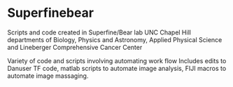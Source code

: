 # Superfinebear
Scripts and code created in Superfine/Bear lab
UNC Chapel Hill departments of Biology, Physics and Astronomy, Applied Physical Science and Lineberger Comprehensive Cancer Center

Variety of code and scripts involving automating work flow
Includes edits to Danuser TF code, matlab scripts to automate image analysis, FIJI macros to automate image massaging. 
